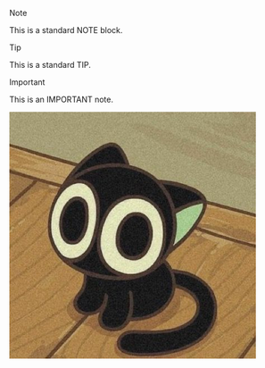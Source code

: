 >[!NOTE]
>
>This is a standard NOTE block.

>[!TIP]
>
>This is a standard TIP.

>[!IMPORTANT]
>
>This is an IMPORTANT note.


![Mi imagen]( https://github.com/RawTech1/clase9b/blob/main/descarga.jpg "Hover text")

